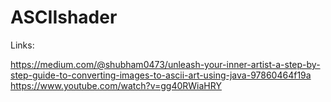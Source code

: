 # ASCIIshader


Links:

https://medium.com/@shubham0473/unleash-your-inner-artist-a-step-by-step-guide-to-converting-images-to-ascii-art-using-java-97860464f19a
https://www.youtube.com/watch?v=gg40RWiaHRY
